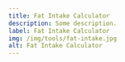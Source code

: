 ```yaml
---
title: Fat Intake Calculator
description: Some description.
label: Fat Intake Calculator
img: /img/tools/fat-intake.jpg
alt: Fat Intake Calculator
---
```



